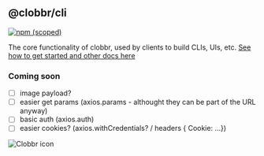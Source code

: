## @clobbr/cli

[![npm (scoped)](https://img.shields.io/npm/v/@clobbr/api?label=api&style=flat)](https://github.com/parsecph/clobbr/tree/master/packages/api)

The core functionality of clobbr, used by clients to build CLIs, UIs, etc.
[See how to get started and other docs here](../../README.md)

### Coming soon

- [ ] image payload?
- [ ] easier get params (axios.params - althought they can be part of the URL anyway)
- [ ] basic auth (axios.auth)
- [ ] easier cookies? (axios.withCredentials? / headers { Cookie: ...})

![Clobbr icon](https://user-images.githubusercontent.com/1515742/80861773-da9a6a00-8c70-11ea-9671-77e1bb2dea04.png)
